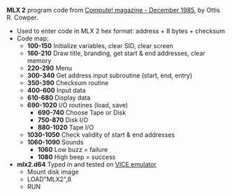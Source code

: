 **MLX 2** program code from [Compute! magazine - December 1985](https://archive.org/details/1985-12-compute-magazine/page/n75/), by Ottis R. Cowper.
* Used to enter code in MLX 2 hex format: address + 8 bytes + checksum
* Code map:
  * **100-150** Initialize variables, clear SID, clear screen
  * **160-210** Draw title, branding, get start & end addresses, clear memory
  * **220-290** Menu
  * **300-340** Get address input subroutine (start, end, entry)
  * **350-390** Checksum routine
  * **400-600** Input data
  * **610-680** Display data
  * **690-1020** I/O routines (load, save)
    * **690-740** Choose Tape or Disk
    * **750-870** Disk I/O
    * **880-1020** Tape I/O
  * **1030-1050** Check validity of start & end addresses
  * **1060-1090** Sounds
    * **1060** Low buzz = failure
    * **1080** High beep = success
* **mlx2.d64** Typed in and tested on [VICE emulator](https://vice-emu.sourceforge.io/)
  * Mount disk image
  * LOAD"MLX2",8
  * RUN
